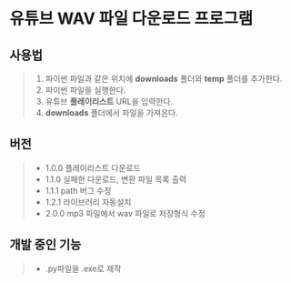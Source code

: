 # 유튜브 WAV 파일 다운로드 프로그램


## 사용법
> 1. 파이썬 파일과 같은 위치에 **downloads** 폴더와 **temp** 폴더를 추가한다.
> 2. 파이썬 파일을 실행한다.
> 3. 유튜브 **플레이리스트** URL을 입력한다.
> 4. **downloads** 폴더에서 파일을 가져온다.


## 버전
> - 1.0.0 플레이리스트 다운로드
> - 1.1.0 실패한 다운로드, 변환 파일 목록 출력
> - 1.1.1 path 버그 수정
> - 1.2.1 라이브러리 자동설치
> - 2.0.0 mp3 파일에서 wav 파일로 저장형식 수정


## 개발 중인 기능
> - .py파일을 .exe로 제작
